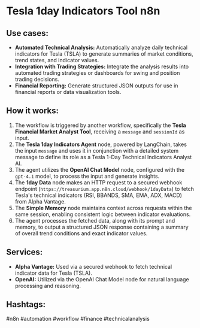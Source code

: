 # Tesla 1day Indicators Tool n8n

## Use cases:
- **Automated Technical Analysis:** Automatically analyze daily technical indicators for Tesla (TSLA) to generate summaries of market conditions, trend states, and indicator values.
- **Integration with Trading Strategies:** Integrate the analysis results into automated trading strategies or dashboards for swing and position trading decisions.
- **Financial Reporting:** Generate structured JSON outputs for use in financial reports or data visualization tools.

## How it works:
1.  The workflow is triggered by another workflow, specifically the **Tesla Financial Market Analyst Tool**, receiving a `message` and `sessionId` as input.
2.  The **Tesla 1day Indicators Agent** node, powered by LangChain, takes the input `message` and uses it in conjunction with a detailed system message to define its role as a Tesla 1-Day Technical Indicators Analyst AI.
3.  The agent utilizes the **OpenAI Chat Model** node, configured with the `gpt-4.1` model, to process the input and generate insights.
4.  The **1day Data** node makes an HTTP request to a secured webhook endpoint (`https://treasurium.app.n8n.cloud/webhook/1dayData`) to fetch Tesla's technical indicators (RSI, BBANDS, SMA, EMA, ADX, MACD) from Alpha Vantage.
5.  The **Simple Memory** node maintains context across requests within the same session, enabling consistent logic between indicator evaluations.
6.  The agent processes the fetched data, along with its prompt and memory, to output a structured JSON response containing a summary of overall trend conditions and exact indicator values.

## Services:
-   **Alpha Vantage:** Used via a secured webhook to fetch technical indicator data for Tesla (TSLA).
-   **OpenAI:** Utilized via the OpenAI Chat Model node for natural language processing and reasoning.

## Hashtags:
#n8n #automation #workflow #finance #technicalanalysis
